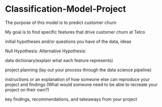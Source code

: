 # Classification-Model-Project
The purpose of this model is to predict customer churn

My goal is to find specific features that drive customer churn at Telco

initial hypotheses and/or questions you have of the data, ideas

Null Hypothesis: 
Alternative Hypothesis:

data dictionary(explain what each feature represents)

project planning (lay out your process through the data science pipeline)

instructions or an explanation of how someone else can reproduce your project and findings (What would someone need to be able to recreate your project on their own?)

key findings, recommendations, and takeaways from your project
